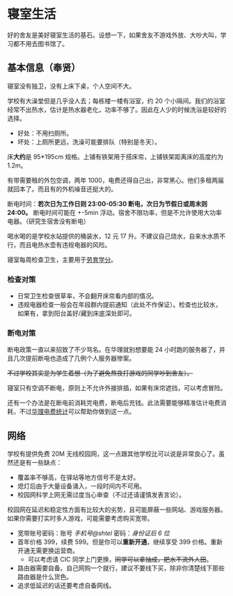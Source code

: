 # 寝室生活

好的舍友是美好寝室生活的基石。设想一下，如果舍友不游戏外放、大吵大叫，学习都不用去图书馆了。

## 基本信息（奉贤）

寝室没有独卫，没有上床下桌，个人空间不大。

学校有大澡堂但是几乎没人去；每栋楼一楼有浴室，约 20 个小隔间。我们的浴室经常不出热水，估计是热水器老化，功率不够了。因此在人少的时候洗浴是较好的选择。

- 好处：不用扫厕所。
- 坏处：上厕所更远，洗澡可能要排队（特别是冬天）。

床**大约**是 95\*195cm 规格。上铺有铁架用于搭床帘，上铺铁架距离床的高度约为 1.2m。

有带需要租的外包空调，两年 1000，电费还得自己出，非常黑心。他们多租两届就回本了。而且有的外机噪音还挺大的。

断电时间：**若次日为工作日则 23:00-05:30 断电，次日为节假日或周末则 24:00。** 断电时间可能在 +-5min 浮动。宿舍不限功率，但是不允许使用大功率电器。（研究生宿舍没有断电）

喝水喝的是学校水站提供的桶装水，12 元 17 升。不建议自己烧水，自来水水质不行，而且电热水壶有违规电器的风险。

寝室每周检查卫生，主要用于[劳育学分](../teach/lesson.md#选课忠告)。

### 检查对策

- 日常卫生检查很草率，不会翻开床帘看内部的情况。
- 违规电器检查一般会在年段群内提前通知（此处不作保证）。检查也比较水，如果有，拿到阳台盖好/藏到床底深处即可。

### 断电对策

断电政策一直以来招致了不少骂名。在华理就别想要能 24 小时跑的服务器了，并且几次提前断电也造成了几例个人服务器惨案。

~~不过学校其实是为学生着想（为了避免熬夜打游戏的同学吵到舍友）。~~

寝室只有空调不断电，原则上不允许外接排插，如果有床帘遮挡，可以考虑冒险。

还有一个办法是在断电前消耗完电费，断电后充钱。此法需要能够精准估计电费消耗，不过[华理电费统计](https://github.com/lxl66566/ecust-electricity-statistics)可以帮助你做到这一点。

## 网络

学校有提供免费 20M 无线校园网，这一点跟其他学校比可以说是非常良心了。虽然还是有一些缺点：

- 覆盖率不够高，在驿站等地方信号不是太好。
- 熄灯后由于大量设备涌入，一段时间内不可用。
- 校园网科学上网无需过度当心审查（不过还请谨慎发表言论）。

校园网在延迟和稳定性方面有比较大的劣势，且可能屏蔽一些网站、游戏服务器。如果你需要打实时多人游戏，可能需要考虑购买宽带。

- 宽带账号密码：账号 _手机号@shtel_ 密码：_身份证后 6 位_
- 首年价格 399，续费 599。但是你可以**重新开通**，继续享受 399 价格。重新开通无需更换运营商。
  - 可以考虑请 CIC 同学上门更换，~~同学可以拿抽成，肥水不流外人田~~。
- 路由器需要自备。自己网购一个就行，建议不要线下买，除非你清楚线下那些路由器是什么货色。
- 追求低延迟的话还要考虑自备网线。
